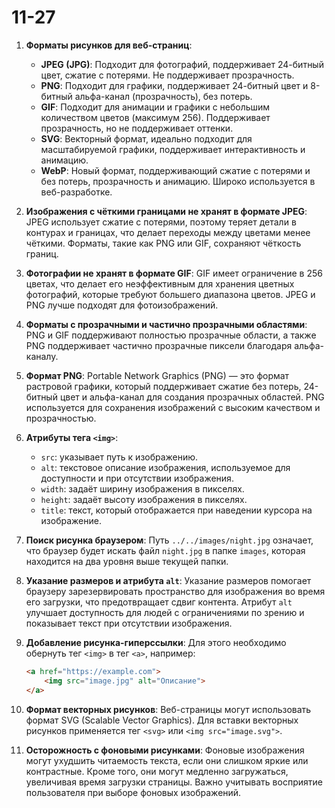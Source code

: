 # 11-27

1. **Форматы рисунков для веб-страниц**:
   - **JPEG (JPG)**: Подходит для фотографий, поддерживает 24-битный цвет, сжатие с потерями. Не поддерживает прозрачность.
   - **PNG**: Подходит для графики, поддерживает 24-битный цвет и 8-битный альфа-канал (прозрачность), без потерь.
   - **GIF**: Подходит для анимации и графики с небольшим количеством цветов (максимум 256). Поддерживает прозрачность, но не поддерживает оттенки.
   - **SVG**: Векторный формат, идеально подходит для масштабируемой графики, поддерживает интерактивность и анимацию.
   - **WebP**: Новый формат, поддерживающий сжатие с потерями и без потерь, прозрачность и анимацию. Широко используется в веб-разработке.

2. **Изображения с чёткими границами не хранят в формате JPEG**: JPEG использует сжатие с потерями, поэтому теряет детали в контурах и границах, что делает переходы между цветами менее чёткими. Форматы, такие как PNG или GIF, сохраняют чёткость границ.

3. **Фотографии не хранят в формате GIF**: GIF имеет ограничение в 256 цветах, что делает его неэффективным для хранения цветных фотографий, которые требуют большего диапазона цветов. JPEG и PNG лучше подходят для фотоизображений.

4. **Форматы с прозрачными и частично прозрачными областями**: PNG и GIF поддерживают полностью прозрачные области, а также PNG поддерживает частично прозрачные пиксели благодаря альфа-каналу.

5. **Формат PNG**: Portable Network Graphics (PNG) — это формат растровой графики, который поддерживает сжатие без потерь, 24-битный цвет и альфа-канал для создания прозрачных областей. PNG используется для сохранения изображений с высоким качеством и прозрачностью.

6. **Атрибуты тега `<img>`**:
   - `src`: указывает путь к изображению.
   - `alt`: текстовое описание изображения, используемое для доступности и при отсутствии изображения.
   - `width`: задаёт ширину изображения в пикселях.
   - `height`: задаёт высоту изображения в пикселях.
   - `title`: текст, который отображается при наведении курсора на изображение.

7. **Поиск рисунка браузером**: Путь `../../images/night.jpg` означает, что браузер будет искать файл `night.jpg` в папке `images`, которая находится на два уровня выше текущей папки.

8. **Указание размеров и атрибута `alt`**: Указание размеров помогает браузеру зарезервировать пространство для изображения во время его загрузки, что предотвращает сдвиг контента. Атрибут `alt` улучшает доступность для людей с ограничениями по зрению и показывает текст при отсутствии изображения.

9. **Добавление рисунка-гиперссылки**: Для этого необходимо обернуть тег `<img>` в тег `<a>`, например:
   ```html
   <a href="https://example.com">
       <img src="image.jpg" alt="Описание">
   </a>
   ```

10. **Формат векторных рисунков**: Веб-страницы могут использовать формат SVG (Scalable Vector Graphics). Для вставки векторных рисунков применяется тег `<svg>` или `<img src="image.svg">`.

11. **Осторожность с фоновыми рисунками**: Фоновые изображения могут ухудшить читаемость текста, если они слишком яркие или контрастные. Кроме того, они могут медленно загружаться, увеличивая время загрузки страницы. Важно учитывать восприятие пользователя при выборе фоновых изображений.
